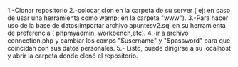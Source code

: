 1.-Clonar repositorio
2.-colocar clon en la carpeta de su server ( ej: en caso de usar una herramienta como wamp; en la carpeta "www").
3.-Para hacer uso de la base de datos:importar archivo apuntesv2.sql en su herramienta de preferencia ( phpmyadmin, workbench,etc).
4.-ir a archivo connection.php y cambiar los camps "$username"  y "$password" para que coincidan con sus datos personales. 
5.- Listo, puede dirigirse a su localhost y abrir la carpeta donde clonó el repositorio.
